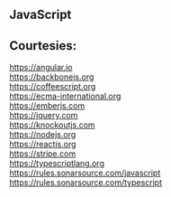 JavaScript
----------


Courtesies:
-----------
https://angular.io   
https://backbonejs.org  
https://coffeescript.org  
https://ecma-international.org  
https://emberjs.com  
https://jquery.com  
https://knockoutjs.com  
https://nodejs.org  
https://reactjs.org  
https://stripe.com  
https://typescriptlang.org  
https://rules.sonarsource.com/javascript  
https://rules.sonarsource.com/typescript